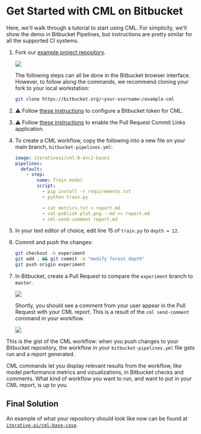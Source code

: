 # Get Started with CML on Bitbucket

Here, we'll walk through a tutorial to start using CML. For simplicity, we'll
show the demo in Bitbucket Pipelines, but instructions are pretty similar for
all the supported CI systems.

1. Fork our
   [example project repository](https://bitbucket.org/iterative-ai/example-cml).

   ![](/img/bitbucket_fork_cml_project.png)

   The following steps can all be done in the Bitbucket browser interface.
   However, to follow along the commands, we recommend cloning your fork to your
   local workstation:

   ```bash
   git clone https://bitbucket.org/<your-username>/example-cml
   ```

2. ⚠️ Follow
   [these instructions](https://cml.dev/doc/self-hosted-runners?tab=Bitbucket#personal-access-token)
   to configure a Bitbucket token for CML.
3. ⚠️ Follow
   [these instructions](https://cml.dev/doc/ref/send-comment#bitbucket) to
   enable the Pull Request Commit Links application.

4. To create a CML workflow, copy the following into a new file on your main
   branch, `bitbucket-pipelines.yml`:

   ```yaml
   image: iterativeai/cml:0-dvc2-base1
   pipelines:
     default:
       - step:
           name: Train model
           script:
             - pip install -r requirements.txt
             - python train.py

             - cat metrics.txt > report.md
             - cml-publish plot.png --md >> report.md
             - cml-send-comment report.md
   ```

5. In your text editor of choice, edit line 15 of `train.py` to `depth = 12`.

6. Commit and push the changes:

   ```bash
   git checkout -b experiment
   git add . && git commit -m "modify forest depth"
   git push origin experiment
   ```

7. In Bitbucket, create a Pull Request to compare the `experiment` branch to
   `master`.

   ![](/img/bitbucket_make_pr.png)

   Shortly, you should see a comment from your user appear in the Pull Request
   with your CML report. This is a result of the `cml send-comment` command in
   your workflow.

   ![](/img/bitbucket_cml_first_report.png)

This is the gist of the CML workflow: when you push changes to your Bitbucket
repository, the workflow in your `bitbucket-pipelines.yml` file gets run and a
report generated.

CML commands let you display relevant results from the workflow, like model
performance metrics and vizualizations, in Bitbucket checks and comments. What
kind of workflow you want to run, and want to put in your CML report, is up to
you.

## Final Solution

An example of what your repository should look like now can be found at
[`iterative-ai/cml-base-case`](https://bitbucket.org/iterative-ai/cml-base-case).
